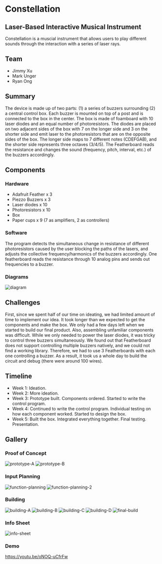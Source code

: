 # Constellation
## Laser-Based Interactive Musical Instrument
Constellation is a muscial instrument that allows users to play different sounds through the interaction with a series of laser rays.

## Team
- Jimmy Xu
- Mark Unger
- Ryan Ong

## Summary
The device is made up of two parts: (1) a series of buzzers surrounding (2) a central control box. Each buzzer is mounted on top of a post and is connected to the box in the center. The box is made of foamboard with 10 laser diodes and an equal number of photoresistors. The diodes are placed on two adjacent sides of the box with 7 on the longer side and 3 on the shorter side and emit laser to the photoresistors that are on the opposite sides of the box. The longer side maps to 7 different notes (CDEFGAB), and the shorter side represents three octaves (3/4/5). The Featherboard reads the resistance and changes the sound (frequency, pitch, interval, etc.) of the buzzers accordingly.

## Components

### Hardware
- Adafruit Feather x 3
- Piezzo Buzzers x 3
- Laser diodes x 10
- Photoresistors x 10
- Box
- Paper cups x 9 (7 as amplifiers, 2 as controllers)

### Software
The program detects the simultaneous change in resistance of different photoresistors caused by the user blocking the paths of the lasers, and adjusts the collective frequency/harmonics of the buzzers accordingly. One featherboard reads the resistance through 10 analog pins and sends out frequencies to a buzzer. 

### Diagrams
![diagram](https://github.com/rayneong/c-p-and-e-final-project-spring-2018/blob/master/images/spec-diagram.png)

## Challenges
First, since we spent half of our time on ideating, we had limited amount of time to implement our idea. It took longer than we expected to get the components and make the box. We only had a few days left when we started to build our final product.
Also, assembling unfamiliar components was difficult. While we only needed to power the laser diodes, it was tricky to control three buzzers simultaneously. We found out that Featherboard does not support controlling multiple buzzers natively, and we could not find a working library. Therefore, we had to use 3 Featherboards with each one controlling a buzzer. As a result, it took us a whole day to build the circuit and debug (there were around 100 wires).

## Timeline
- Week 1: Ideation.
- Week 2: More ideation.
- Week 3: Prototype built. Components ordered. Started to write the control program.
- Week 4: Continued to write the control program. Individual testing on how each component worked. Started to design the box.
- Week 5: Built the box. Integrated everything together. Final testing. Presentation.

## Gallery
### Proof of Concept
![prototype-A](https://github.com/rayneong/c-p-and-e-final-project-spring-2018/blob/master/images/IMG_0548.JPG)
![prototype-B](https://github.com/rayneong/c-p-and-e-final-project-spring-2018/blob/master/images/IMG_0788.JPG)
### Input Planning
![function-planning](https://github.com/rayneong/c-p-and-e-final-project-spring-2018/blob/master/images/IMG_0550.JPG)
![function-planning-2](https://github.com/rayneong/c-p-and-e-final-project-spring-2018/blob/master/images/IMG_0788.JPG?raw=true)
### Building
![building-A](https://github.com/rayneong/c-p-and-e-final-project-spring-2018/blob/master/images/IMG_0559.JPG)
![building-B](https://github.com/rayneong/c-p-and-e-final-project-spring-2018/blob/master/images/IMG_0560.JPG)
![building-C](https://github.com/rayneong/c-p-and-e-final-project-spring-2018/blob/master/images/IMG_0561.JPG)
![building-D](https://github.com/rayneong/c-p-and-e-final-project-spring-2018/blob/master/images/IMG_0562.JPG)
![final-build](https://github.com/rayneong/c-p-and-e-final-project-spring-2018/blob/master/images/IMG_0567.JPG)
### Info Sheet
![info-sheet](https://github.com/rayneong/c-p-and-e-final-project-spring-2018/blob/master/images/info_sheet_print.jpg)
### Demo
https://youtu.be/oNOQ-uCfrFw
